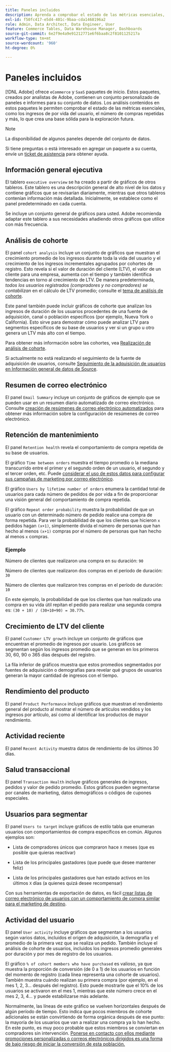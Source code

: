 ```yaml
---
title: Paneles incluidos
description: Aprenda a comprobar el estado de las métricas esenciales, como los ingresos de por vida del usuario, la cantidad de compras repetidas y mucho más, lo que crea una base sólida para la exploración futura.
exl-id: f50fc417-e5d4-401c-9baa-cda1468196a2
role: Admin, Data Architect, Data Engineer, User
feature: Commerce Tables, Data Warehouse Manager, Dashboards
source-git-commit: 6e2f9e4a9e91212771e6f6baa8c2f8101125217a
workflow-type: tm+mt
source-wordcount: '960'
ht-degree: 0%

---
```


# Paneles incluidos

[!DNL Adobe] ofrece `eCommerce` y `SaaS` paquetes de inicio. Estos paquetes, creados por analistas de Adobe, contienen un conjunto personalizado de paneles e informes para su conjunto de datos. Los análisis contenidos en estos paquetes le permiten comprobar el estado de las métricas esenciales, como los ingresos de por vida del usuario, el número de compras repetidas y más, lo que crea una base sólida para la exploración futura.

>[!NOTE]
>
>La disponibilidad de algunos paneles depende del conjunto de datos.

Si tiene preguntas o está interesado en agregar un paquete a su cuenta, envíe un [ticket de asistencia](https://experienceleague.adobe.com/docs/commerce-knowledge-base/kb/troubleshooting/miscellaneous/mbi-service-policies.html) para obtener ayuda.

## Información general ejecutiva

El tablero `executive overview` se ha creado a partir de gráficos de otros tableros. Este tablero es una descripción general de alto nivel de los datos y contiene gráficos que se revisarían diariamente, mientras que otros tableros contenían información más detallada. Inicialmente, se establece como el panel predeterminado en cada cuenta.

Se incluye un conjunto general de gráficos para usted. Adobe recomienda adaptar este tablero a sus necesidades añadiendo otros gráficos que utilice con más frecuencia.

## Análisis de cohorte

El panel `cohort analysis` incluye un conjunto de gráficos que muestran el crecimiento promedio de los ingresos durante toda la vida del usuario y el crecimiento de los ingresos incrementales agrupados por cohortes de registro. Esto revela si el valor de duración del cliente (LTV), el valor de un cliente para una empresa, aumenta con el tiempo y también identifica tendencias en torno al crecimiento de LTV. De manera predeterminada, *todos los usuarios registrados (compradores y no compradores) se contabilizan* en el cálculo de LTV promedio; consulte el [tema de análisis de cohorte](../../data-analyst/dev-reports/cohort-rpt-bldr.md).

Este panel también puede incluir gráficos de cohorte que analizan los ingresos de duración de los usuarios procedentes de una fuente de adquisición, canal o población específicos (por ejemplo, Nueva York o California). Esto sirve para demostrar cómo puede analizar LTV para segmentos específicos de su base de usuarios y ver si un grupo u otro genera un LTV más alto con el tiempo.

Para obtener más información sobre las cohortes, vea [Realización de análisis de cohorte](../../data-analyst/dev-reports/cohort-rpt-bldr.md).

Si actualmente no está realizando el seguimiento de la fuente de adquisición de usuarios, consulte [Seguimiento de la adquisición de usuarios en Información general de datos de Source](../../data-analyst/analysis/google-track-user-acq.md).

## Resumen de correo electrónico

El panel `Email Summary` incluye un conjunto de gráficos de ejemplo que se pueden usar en un resumen diario automatizado de correo electrónico. Consulte [creación de resúmenes de correo electrónico automatizados](../../data-user/export-data/email-summaries.md) para obtener más información sobre la configuración de resúmenes de correo electrónico.  

## Retención de mantenimiento

El panel `Retention health` revela el comportamiento de compra repetida de su base de usuarios.

El gráfico `Time between orders` muestra el tiempo promedio o la mediana transcurrido entre el primer y el segundo orden de un usuario, el segundo y el tercer orden, etc. Puede [considerar el uso de estos datos para configurar sus campañas de marketing por correo electrónico](http://blog.rjmetrics.com/acting-on-marketing-data-in-your-rjmetrics-online-dashboard/).

El gráfico `Users by lifetime number of orders` enumera la cantidad total de usuarios para cada número de pedidos de por vida a fin de proporcionar una visión general del comportamiento de compra repetida.  

El gráfico `Repeat order probability` muestra la probabilidad de que un usuario con un determinado número de pedido realice una compra de forma repetida. Para ver la probabilidad de que los clientes que hicieron `x` pedidos hagan `(x+1)`, simplemente divida el número de personas que han hecho al menos `(x+1)` compras por el número de personas que han hecho al menos `x` compras.

### Ejemplo

Número de clientes que realizaron una compra en su duración: `90`

Número de clientes que realizaron dos compras en el período de duración: `30`

Número de clientes que realizaron tres compras en el período de duración: `10`

En este ejemplo, la probabilidad de que los clientes que han realizado una compra en su vida útil repitan el pedido para realizar una segunda compra es: `(30 + 10) / (30+10+90) = 30.77%`.

## Crecimiento de LTV del cliente

El panel `Customer LTV growth` incluye un conjunto de gráficos que encuentran el promedio de ingresos por usuario. Los gráficos se segmentan según los ingresos promedio que se generan en los primeros 30, 60, 90 o 365 días después del registro.  

La fila inferior de gráficos muestra que estos promedios segmentados por fuentes de adquisición o demografías para revelar qué grupos de usuarios generan la mayor cantidad de ingresos con el tiempo.

## Rendimiento del producto

El panel `Product Performance` incluye gráficos que muestran el rendimiento general del producto al mostrar el número de artículos vendidos y los ingresos por artículo, así como al identificar los productos de mayor rendimiento.

## Actividad reciente

El panel `Recent Activity` muestra datos de rendimiento de los últimos 30 días.

## Salud transaccional

El panel `Transaction Health` incluye gráficos generales de ingresos, pedidos y valor de pedido promedio. Estos gráficos pueden segmentarse por canales de marketing, datos demográficos o códigos de cupones especiales.

## Usuarios para segmentar

El panel `Users to target` incluye gráficos de estilo tabla que enumeran usuarios con comportamientos de compra específicos en común. Algunos ejemplos son:

* Lista de compradores únicos que compraron hace `X` meses (que es posible que quieras reactivar)

* Lista de los principales gastadores (que puede que desee mantener feliz)

* Lista de los principales gastadores que han estado activos en los últimos `X` días (a quienes quizá desee recompensar)

Con sus herramientas de exportación de datos, es fácil [crear listas de correo electrónico de usuarios con un comportamiento de compra similar para el marketing de destino](http://blog.rjmetrics.com/creating-contact-lists-for-top-customers/).

## Actividad del usuario

El panel `User activity` incluye gráficos que segmentan a los usuarios según varios datos, incluidos el origen de adquisición, la demografía y el promedio de la primera vez que se realiza un pedido. También incluye el análisis de cohorte de usuarios, incluidos los ingresos promedio generales por duración y por mes de registro de los usuarios.

El gráfico `% of cohort members who have purchased` es valioso, ya que muestra la proporción de conversión (de 0 a 1) de los usuarios en función del momento de registro (cada línea representa una cohorte de usuarios). También muestra cuándo realizan su primera compra (por ejemplo, en el mes 1, 2, 3... después del registro). Esto puede mostrarle que el 10% de los usuarios se activaron en el mes 1, mientras que este número crece en el mes 2, 3, 4... y puede estabilizarse más adelante.

Normalmente, las líneas de este gráfico se vuelven horizontales después de algún período de tiempo. Esto indica que pocos miembros de cohorte adicionales se están convirtiendo de forma orgánica después de ese punto: la mayoría de los usuarios que van a realizar una compra ya lo han hecho. En este punto, es muy poco probable que estos miembros se conviertan en compradores sin intervención. [Ponerse en contacto con ellos mediante promociones personalizadas o correos electrónicos dirigidos es una forma de bajo riesgo de iniciar la conversión de esta población.](http://blog.rjmetrics.com/acting-on-marketing-data-in-your-rjmetrics-online-dashboard/)
